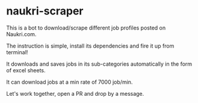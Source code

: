 # naukri-scraper
This is a bot to download/scrape different job profiles posted on Naukri.com.

The instruction is simple, install its dependencies and fire it up from terminal!

It downloads and saves jobs in its sub-categories automatically in the form of excel sheets. 

It can download jobs at a min rate of 7000 job/min.

Let's work together, open a PR and drop by a message.  

